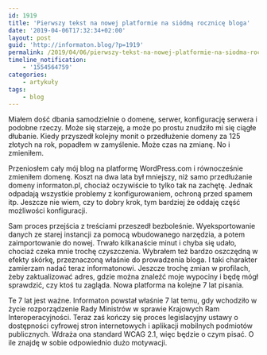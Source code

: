 ```yaml
---
id: 1919
title: 'Pierwszy tekst na nowej platformie na siódmą rocznicę bloga'
date: '2019-04-06T17:32:34+02:00'
layout: post
guid: 'http://informaton.blog/?p=1919'
permalink: /2019/04/06/pierwszy-tekst-na-nowej-platformie-na-siodma-rocznice-bloga/
timeline_notification:
    - '1554564759'
categories:
    - artykuły
tags:
    - blog
---
```


Miałem dość dbania samodzielnie o domenę, serwer, konfigurację serwera i podobne rzeczy. Może się starzeję, a może po prostu znudziło mi się ciągłe dłubanie. Kiedy przyszedł kolejny monit o przedłużenie domeny za 125 złotych na rok, popadłem w zamyślenie. Może czas na zmianę. No i zmieniłem.

Przeniosłem cały mój blog na platformę WordPress.com i równocześnie zmieniłem domenę. Koszt na dwa lata był mniejszy, niż samo przedłużanie domeny informaton.pl, chociaż oczywiście to tylko tak na zachętę. Jednak odpadają wszystkie problemy z konfigurowaniem, ochroną przed spamem itp. Jeszcze nie wiem, czy to dobry krok, tym bardziej że oddaję część możliwości konfiguracji.

Sam proces przejścia z treściami przeszedł bezboleśnie. Wyeksportowanie danych ze starej instancji za pomocą wbudowanego narzędzia, a potem zaimportowanie do nowej. Trwało kilkanaście minut i chyba się udało, chociaż czeka mnie trochę czyszczenia. Wybrałem też bardzo oszczędną w efekty skórkę, przeznaczoną właśnie do prowadzenia bloga. I taki charakter zamierzam nadać teraz informatonowi. Jeszcze trochę zmian w profilach, żeby zaktualizować adres, gdzie można znaleźć moje wypociny i będę mógł sprawdzić, czy ktoś tu zagląda. Nowa platforma na kolejne 7 lat pisania.

Te 7 lat jest ważne. Informaton powstał właśnie 7 lat temu, gdy wchodziło w życie rozporządzenie Rady Ministrów w sprawie Krajowych Ram Interoperacyjności. Teraz zaś kończy się proces legislacyjny ustawy o dostępności cyfrowej stron internetowych i aplikacji mobilnych podmiotów publicznych. Wdraża ona standard WCAG 2.1, więc będzie o czym pisać. O ile znajdę w sobie odpowiednio dużo motywacji.